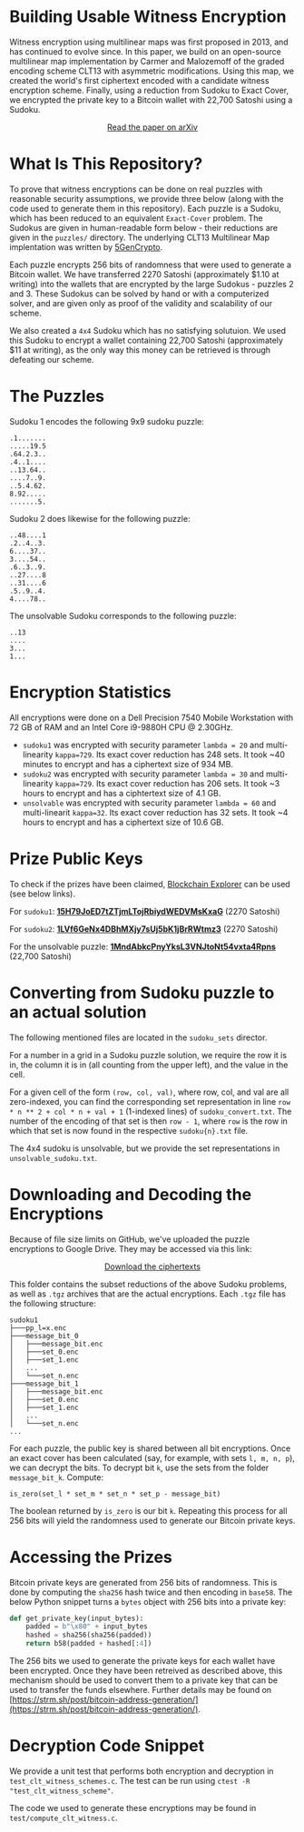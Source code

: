 # Building Usable Witness Encryption

Witness encryption using multilinear maps was first proposed in 2013, and has continued to evolve since. In this paper, we build on an open-source multilinear map implementation by Carmer and Malozemoff of the graded encoding scheme CLT13 with asymmetric modifications. Using this map, we created the world's first ciphertext encoded with a candidate witness encryption scheme. Finally, using a reduction from Sudoku to Exact Cover, we encrypted the private key to a Bitcoin wallet with 22,700 Satoshi using a Sudoku. 

<p align="center">
  <a href="https://arxiv.org/abs/2112.04581">Read the paper on arXiv</a>
</p>


# What Is This Repository?

To prove that witness encryptions can be done on real puzzles with reasonable security assumptions, we provide three below (along with the code used to generate them in this repository). Each puzzle is a Sudoku, which has been reduced to an equivalent `Exact-Cover` problem. The Sudokus are given in human-readable form below - their reductions are given in the `puzzles/` directory. The underlying CLT13 Multilinear Map implentation was written by [5GenCrypto](https://github.com/5GenCrypto/clt13).

Each puzzle encrypts 256 bits of randomness that were used to generate a Bitcoin wallet. We have transferred 2270 Satoshi (approximately $1.10 at writing) into the wallets that are encrypted by the large Sudokus - puzzles 2 and 3. These Sudokus can be solved by hand or with a computerized solver, and are given only as proof of the validity and scalability of our scheme.

We also created a `4x4` Sudoku which has no satisfying solutuion. We used this Sudoku to encrypt a wallet containing 22,700 Satoshi (approximately $11 at writing), as the only way this money can be retrieved is through defeating our scheme.

# The Puzzles

Sudoku 1 encodes the following 9x9 sudoku puzzle:
```
.1.......
.....19.5
.64.2.3..
.4..1....
..13.64..
....7..9.
..5.4.62.
8.92.....
.......5.
```

Sudoku 2 does likewise for the following puzzle:
```
..48....1
.2..4..3.
6....37..
3....54..
.6..3..9.
..27....8
..31....6
.5..9..4.
4....78..
```

The unsolvable Sudoku corresponds to the following puzzle:
```
..13
....
3...
1...
```

# Encryption Statistics

All encryptions were done on a Dell Precision 7540 Mobile Workstation with 72 GB of RAM and an Intel Core i9-9880H CPU @ 2.30GHz. 

- `sudoku1` was encrypted with security parameter `lambda = 20` and multi-linearity `kappa=729`. Its exact cover reduction has 248 sets. It took ~40 minutes to encrypt and has a ciphertext size of 934 MB.
- `sudoku2` was encrypted with security parameter `lambda = 30` and multi-linearity `kappa=729`. Its exact cover reduction has 206 sets. It took ~3 hours to encrypt and has a ciphtertext size of 4.1 GB.
- `unsolvable` was encrypted with security parameter `lambda = 60` and multi-linearit `kappa=32`. Its exact cover reduction has 32 sets. It took ~4 hours to encrypt and has a ciphertext size of 10.6 GB.

# Prize Public Keys

To check if the prizes have been claimed, [Blockchain Explorer](https://www.blockchain.com/explorer) can be used (see below links).

For `sudoku1`: **[15H79JoED7tZTjmLTojRbiydWEDVMsKxaG](https://www.blockchain.com/btc/address/15H79JoED7tZTjmLTojRbiydWEDVMsKxaG)** (2270 Satoshi)

For `sudoku2`: **[1LVf6GeNx4DBhMXjy7sUj5bK1jBrRWtmz3](https://www.blockchain.com/btc/address/1LVf6GeNx4DBhMXjy7sUj5bK1jBrRWtmz3)** (2270 Satoshi)

For the unsolvable puzzle: **[1MndAbkcPnyYksL3VNJtoNt54vxta4Rpns](https://www.blockchain.com/btc/address/1MndAbkcPnyYksL3VNJtoNt54vxta4Rpns)** (22,700 Satoshi)

# Converting from Sudoku puzzle to an actual solution

The following mentioned files are located in the `sudoku_sets` director.

For a number in a grid in a Sudoku puzzle solution, we require the row it is in, the column it is in (all counting from the upper left), and the value in the cell. 

For a given cell of the form `(row, col, val)`, where row, col, and val are all zero-indexed, you can find the corresponding set representation in line `row * n ** 2 + col * n + val + 1` (1-indexed lines) of `sudoku_convert.txt`. The number of the encoding of that set is then `row - 1`, where `row` is the row in which that set is now found in the respective `sudoku{n}.txt` file.

The 4x4 sudoku is unsolvable, but we provide the set representations in `unsolvable_sudoku.txt`.

# Downloading and Decoding the Encryptions

Because of file size limits on GitHub, we've uploaded the puzzle encryptions to Google Drive. They may be accessed via this link:

<p align="center">
  <a href="https://drive.google.com/drive/folders/1-pnitOx51YKRgZ_uDzMWnV4RouNcjwg-?usp=sharing">Download the ciphertexts</a>
</p>

This folder contains the subset reductions of the above Sudoku problems, as well as `.tgz` archives that are the actual encryptions. Each `.tgz` file has the following structure:

```
sudoku1
├───pp_l=x.enc
├───message_bit_0
│   ├───message_bit.enc
│   ├───set_0.enc
│   ├───set_1.enc
│   ...
│   └───set_n.enc
├───message_bit_1
│   ├───message_bit.enc
│   ├───set_0.enc
│   ├───set_1.enc
│   ...
│   └───set_n.enc
...
```

For each puzzle, the public key is shared between all bit encryptions. Once an exact cover has been calculated (say, for example, with sets `l, m, n, p`), we can decrypt the bits. To decrypt bit `k`, use the sets from the folder `message_bit_k`. Compute:

```
is_zero(set_l * set_m * set_n * set_p - message_bit)
```

The boolean returned by `is_zero` is our bit `k`. Repeating this process for all 256 bits will yield the randomness used to generate our Bitcoin private keys.

# Accessing the Prizes

Bitcoin private keys are generated from 256 bits of randomness. This is done by computing the `sha256` hash twice and then encoding in `base58`. The below Python snippet turns a `bytes` object with 256 bits into a private key:

```python
def get_private_key(input_bytes):
    padded = b"\x80" + input_bytes
    hashed = sha256(sha256(padded))
    return b58(padded + hashed[:4])
```

The 256 bits we used to generate the private keys for each wallet have been encrypted. Once they have been retreived as described above, this mechanism should be used to convert them to a private key that can be used to transfer the funds elsewhere. Further details may be found on [https://strm.sh/post/bitcoin-address-generation/](https://strm.sh/post/bitcoin-address-generation/).

# Decryption Code Snippet

We provide a unit test that performs both encryption and decryption in `test_clt_witness_schemes.c`. The test can be run using `ctest -R "test_clt_witness_scheme"`.

The code we used to generate these encryptions may be found in `test/compute_clt_witness.c`.
